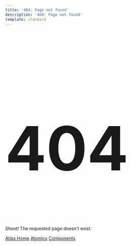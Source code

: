 ```yaml
---
title: '404: Page not found'
description: '404: Page not found'
template: standard
---
```


<div class="padding-lg border border-radius-lg">
	<h1 id="four-zero-four" style="font-size: 12rem" class="font-family-monospace" aria-describedby="four-zero-four-message">404</h1>
	<p id="four-zero-four-message" class="font-size-h1 color-text-subtle">Shoot! The requested page doesn't exist.</p>
	<nav class="buttons gap-md margin-top-lg">
		<a class="button button-primary button-lg button-clear" href="/">Atlas Home</a>
		<a class="button button-primary button-lg button-clear" href="~/src/atomics/overview.md">Atomics</a>
		<a class="button button-primary button-lg button-clear" href="~/src/components/overview.md">Components</a>
	</nav>
</div>
